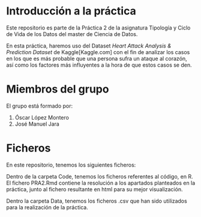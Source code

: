 # Introducción a la práctica

Este repositorio es parte de la Práctica 2 de la asignatura Tipología y Ciclo de Vida de los Datos del master de Ciencia de Datos.

En esta práctica, haremos uso del Dataset *Heart Attack Analysis & Prediction Dataset* de Kaggle[Kaggle.com] con el fin de analizar los casos en los que es más probable que una persona sufra un ataque al corazón, así como los factores más influyentes a la hora de que estos casos se den.

# Miembros del grupo

El grupo está formado por:

 1. Óscar López Montero
 2. José Manuel Jara

# Ficheros

En este repositorio, tenemos los siguientes ficheros:

Dentro de la carpeta Code, tenemos los ficheros referentes al código, en R. El fichero PRA2.Rmd contiene la resolución a los apartados planteados en la práctica, junto al fichero resultante en html para su mejor visualización.

Dentro la carpeta Data, tenemos los ficheros .csv que han sido utilizados para la realización de la práctica.

